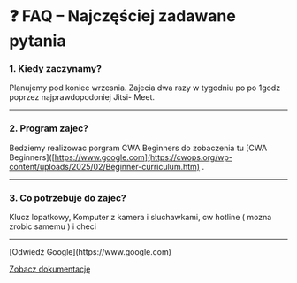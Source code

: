 # ❓ FAQ – Najczęściej zadawane pytania

### 1. Kiedy zaczynamy?
Planujemy pod koniec wrzesnia. Zajecia dwa razy w tygodniu po po 1godz poprzez najprawdopodoniej Jitsi- Meet.

---

### 2. Program zajec?
Bedziemy realizowac porgram CWA Beginners do zobaczenia tu [CWA Beginners]([https://www.google.com](https://cwops.org/wp-content/uploads/2025/02/Beginner-curriculum.htm) .

---

### 3. Co potrzebuje do zajec?
Klucz lopatkowy, Komputer z kamera i sluchawkami, cw hotline ( mozna zrobic samemu ) i checi

---

<!-- Dodaj więcej pytań i odpowiedzi poniżej --> [Odwiedź Google](https://www.google.com)

[Zobacz dokumentację](docs/instrukcja.md)

